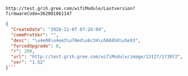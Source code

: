`http://test.grih.gree.com/wifiModule/Lastversion?firmwareCode=362001061147`

```json
{
  "CreateDate": "2020-11-07 07:24:04",
  "commProtVer": "",
  "desc": "\u4e00\u4ee3\u70ed\u6c34\u5668SO\u5e93",
  "forcedUpgrade": 0,
  "r": 200,
  "url": "http://test.grih.gree.com/wifiModule/image/13127/173072",
  "ver": "1.52"
}```